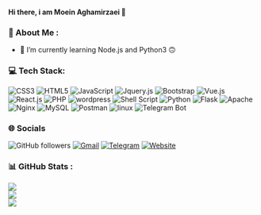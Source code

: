 #### Hi there, i am Moein Aghamirzaei 👋

### 💫 About Me :
- 🌱 I’m currently learning Node.js and Python3 🙃

### 💻 Tech Stack:
![CSS3](https://img.shields.io/badge/css3-%231572B6.svg?style=for-the-badge&logo=css3&logoColor=white)
![HTML5](https://img.shields.io/badge/html5-%23E34F26.svg?style=for-the-badge&logo=html5&logoColor=white)
![JavaScript](https://img.shields.io/badge/javascript-%23323330.svg?style=for-the-badge&logo=javascript&logoColor=%23F7DF1E)
![Jquery.js](https://img.shields.io/badge/JQUERY.JS-white.svg?style=for-the-badge&logo=jquery&logoColor=yellowgreen)
![Bootstrap](https://img.shields.io/badge/bootstrap-%23563D7C.svg?style=for-the-badge&logo=bootstrap&logoColor=white)
![Vue.js](https://img.shields.io/badge/VUE.JS-gray.svg?style=for-the-badge&logo=vuedotjs&logoColor=green)
![React.js](https://img.shields.io/badge/REACT.JS-blue.svg?style=for-the-badge&logo=react&logoColor=white)
![PHP](https://img.shields.io/badge/php-%23777BB4.svg?style=for-the-badge&logo=php&logoColor=white)
![wordpress](https://img.shields.io/badge/wordpress-:?style=for-the-badge&logoColor=white&color=0073aa&logo=wordpress)
![Shell Script](https://img.shields.io/badge/shell_script-%23121011.svg?style=for-the-badge&logo=gnu-bash&logoColor=white)
![Python](https://img.shields.io/badge/python-3670A0?style=for-the-badge&logo=python&logoColor=ffdd54)
![Flask](https://img.shields.io/badge/flask-%23000.svg?style=for-the-badge&logo=flask&logoColor=white)
![Apache](https://img.shields.io/badge/apache-%23D42029.svg?style=for-the-badge&logo=apache&logoColor=white)
![Nginx](https://img.shields.io/badge/nginx-%23009639.svg?style=for-the-badge&logo=nginx&logoColor=white)
![MySQL](https://img.shields.io/badge/mysql-%2300f.svg?style=for-the-badge&logo=mysql&logoColor=white)
![Postman](https://img.shields.io/badge/Postman-FF6C37?style=for-the-badge&logo=postman&logoColor=white)
![linux](https://img.shields.io/badge/linux-%23000.svg?style=for-the-badge&logo=linux&logoColor=white)
![Telegram Bot ](https://img.shields.io/badge/TELEGRAM-BOT-%eab676.svg?style=for-the-badge&logo=telegram&logoColor=blue)

### 🌐 Socials
![GitHub followers](https://img.shields.io/github/followers/mohammad-mahdi-dev?logo=github&style=for-the-badge "Follow my GitHub profile!")
[![Gmail](https://img.shields.io/badge/Gmail-D14836?style=for-the-badge&logo=gmail&logoColor=white)](mailto:mohammad.mahdi.dev@gmail.com)
[![Telegram](https://img.shields.io/badge/Telegram-pv-2CA5E0?style=for-the-badge&logo=telegram&logoColor=white)](https://t.me/mohammad_mhdi_dev)
[![Website](https://img.shields.io/badge/website-000000?style=for-the-badge&logo=About.me&logoColor=white)](https://mohammad-mahdi.ir)

### 📊 GitHub Stats :
![](https://github-readme-stats.vercel.app/api?username=mohammad-mahdi-dev&theme=radical&hide_border=false&include_all_commits=true&count_private=true)<br/>
![](https://github-readme-streak-stats.herokuapp.com/?user=mohammad-mahdi-dev&theme=radical&hide_border=false)<br/>
![](https://github-readme-stats.vercel.app/api/top-langs/?username=mohammad-mahdi-dev&theme=radical&hide_border=false&include_all_commits=true&count_private=true&layout=compact)
 
